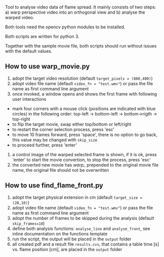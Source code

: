 Tool to analyse video data of flame spread. It mainly consists of two steps: a) warp perspective video into an orthogonal view and b) analyse the warped video.

Both tools need the opencv python modules to be installed.

Both scripts are written for python 3.

Together with the sample movie file, both scripts should run without issues with the default values.

## How to use warp_movie.py

1. adopt the target video resolution (default `target_pixels = (800,400)`)
1. adopt video file name (default `video_fn = "test.wmv"`) or pass the file name as first command line argument
1. once invoked, a window opens and shows the first frame with following user interactions
 * mark four corners with a mouse click (positions are indicated with blue circles) in the following order: top-left -> bottom-left -> bottom->rigth -> top-right
 * to flip the target movie, swap either top/bottom or left/right
 * to restart the corner selection process, press 'esc'
 * to move 10 frames forward, press 'space', there is no option to go back, this value may be changed with `skip_size`
 * to proceed further, press 'enter'
1. a control image of the warped selected frame is shown, if it is ok, press 'enter' to start the movie convertion, to stop the process, press 'esc'
1. the converted new movie has *warp_* prepended to the original movie file name, the original file should not be overwritten

## How to use find_flame_front.py

1. adopt the target physical extension in cm (default `target_size = (20,10)`)
1. adopt video file name (default `video_fn = "test.wmv"`) or pass the file name as first command line argument
1. adopt the number of frames to be skipped during the analysis (default `skip_frames=10`)
1. define both analysis functions: `analyse_line` and `analyse_front`, see inline documentation on the functions template
1. run the script, the output will be placed in the `output` folder
1. all created pdf and a result file `results.cvs`, that contains a table time [s] vs. flame position [cm], are placed in the `output` folder
